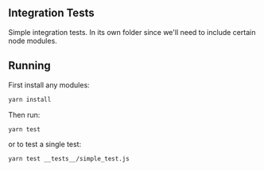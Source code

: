 
## Integration Tests

Simple integration tests. In its own folder since we'll need to include certain node modules.

## Running

First install any modules:

```sh
yarn install
```

Then run:

```sh
yarn test
```

or to test a single test:

```sh
yarn test __tests__/simple_test.js
```

